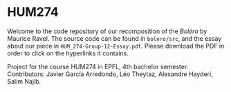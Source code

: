 # HUM274

Welcome to the code repository of our recomposition of the *Boléro* by Maurice Ravel.
The source code can be found in ``bolero/src``, and the essay about our piece in ``HUM_274-Group-12-Essay.pdf``. Please download the PDF in order to click on the hyperlinks it contains.

Project for the course HUM274 in EPFL, 4th bachelor semester. Contributors: Javier García Arredondo, Léo Theytaz, Alexandre Hayderi, Salim Najib.
